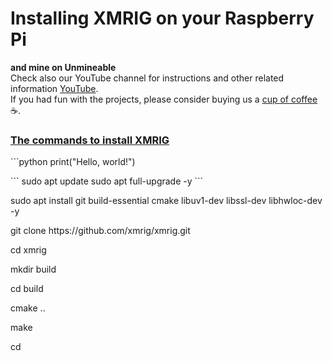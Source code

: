 # Installing XMRIG on your Raspberry Pi
**and mine on Unmineable**
<br>
Check also our YouTube channel for instructions and other related information [YouTube](https://www.youtube.com/@bloxylabs "YouTube").
<br>
If you had fun with the projects, please consider buying us a [cup of coffee](https://www.buymeacoffee.com/bloxylabs "cupofcoffee") :coffee:.

<h3><u>The commands to install XMRIG</u></h3>
```python
print("Hello, world!")



<p>
```
sudo apt update
sudo apt full-upgrade -y
```
</p>
<p>sudo apt install git build-essential cmake libuv1-dev libssl-dev libhwloc-dev -y</p>
<p>git clone https://github.com/xmrig/xmrig.git</p>
<p>cd xmrig</p>
<p>mkdir build</p>
<p>cd build</p>
<p>cmake ..</p>
<p>make</p>
<p>cd</p>
